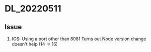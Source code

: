 # DL_20220511

## Issue
1. IOS: Using a port other than 8081
Turns out Node version change doesn't help (14 -> 16)
